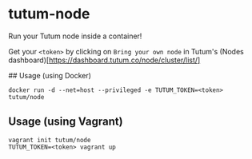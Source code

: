 # tutum-node

Run your Tutum node inside a container!

Get your `<token>` by clicking on `Bring your own node` in Tutum's (Nodes dashboard)[https://dashboard.tutum.co/node/cluster/list/]

## Usage (using Docker)

	docker run -d --net=host --privileged -e TUTUM_TOKEN=<token> tutum/node

## Usage (using Vagrant)

	vagrant init tutum/node
	TUTUM_TOKEN=<token> vagrant up
